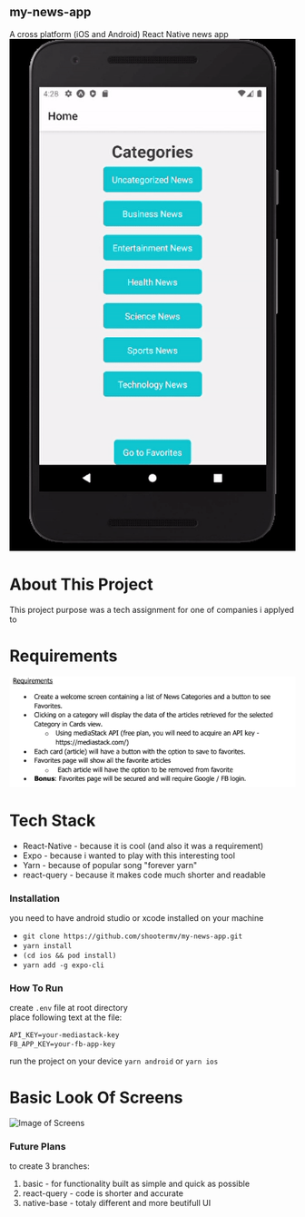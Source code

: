 ## my-news-app
A cross platform (iOS and Android) React Native news app  
![App In Action](./appInAction.gif)
# About This Project
This project purpose was a tech assignment for one of companies i applyed to

# Requirements
![Image of Requirements](./requirements.PNG)
# Tech Stack
* React-Native  - because it is cool (and also it was a requirement)
* Expo - because i wanted to play with this interesting tool  
* Yarn - because of popular song "forever yarn"
* react-query -  because it makes code much shorter and readable

### Installation
you need to have android studio or xcode installed on your machine 
- `git clone https://github.com/shootermv/my-news-app.git`
- `yarn install`
- `(cd ios && pod install)`
- `yarn add -g expo-cli`
### How To Run
create `.env` file at root directory  
place following text at the file:  
```  
API_KEY=your-mediastack-key  
FB_APP_KEY=your-fb-app-key  
```  
run the project on your device 
```yarn android``` or ```yarn ios```

# Basic Look Of Screens
![Image of Screens](./screens.png)


### Future Plans
to create 3 branches:  
1. basic - for functionality built as simple and quick as possible
2. react-query - code is shorter and accurate
3. native-base - totaly different and more beutifull UI

